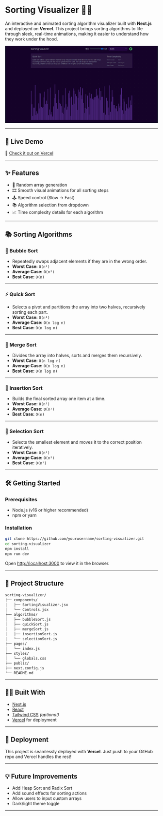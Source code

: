 # Sorting Visualizer 🧮✨

An interactive and animated sorting algorithm visualizer built with **Next.js** and deployed on **Vercel**. This project brings sorting algorithms to life through sleek, real-time animations, making it easier to understand how they work under the hood.

![Sorting Visualizer Screenshot](./Screenshot.png)

---

## 🔗 Live Demo

🚀 [Check it out on Vercel](https://sorting-visualizer-next-8q2wlpypl-divash-krishnams-projects.vercel.app/)  


---

## ✨ Features

- 🔀 Random array generation
- 🎞️ Smooth visual animations for all sorting steps
- 🕹️ Speed control (Slow → Fast)
- 📚 Algorithm selection from dropdown
- 📈 Time complexity details for each algorithm

---

## 📚 Sorting Algorithms

### 🫧 Bubble Sort
- Repeatedly swaps adjacent elements if they are in the wrong order.
- **Worst Case:** `O(n²)`  
- **Average Case:** `O(n²)`  
- **Best Case:** `O(n)`

---

### ⚡ Quick Sort
- Selects a pivot and partitions the array into two halves, recursively sorting each part.
- **Worst Case:** `O(n²)`  
- **Average Case:** `O(n log n)`  
- **Best Case:** `O(n log n)`

---

### 🧬 Merge Sort
- Divides the array into halves, sorts and merges them recursively.
- **Worst Case:** `O(n log n)`  
- **Average Case:** `O(n log n)`  
- **Best Case:** `O(n log n)`

---

### 🧷 Insertion Sort
- Builds the final sorted array one item at a time.
- **Worst Case:** `O(n²)`  
- **Average Case:** `O(n²)`  
- **Best Case:** `O(n)`

---

### 📌 Selection Sort
- Selects the smallest element and moves it to the correct position iteratively.
- **Worst Case:** `O(n²)`  
- **Average Case:** `O(n²)`  
- **Best Case:** `O(n²)`

---

## 🛠️ Getting Started

### Prerequisites

- Node.js (v16 or higher recommended)
- npm or yarn

### Installation

```bash
git clone https://github.com/yourusername/sorting-visualizer.git
cd sorting-visualizer
npm install
npm run dev
```

Open [http://localhost:3000](http://localhost:3000) to view it in the browser.

---

## 📁 Project Structure

```
sorting-visualizer/
├── components/
│   ├── SortingVisualizer.jsx
│   └── Controls.jsx
├── algorithms/
│   ├── bubbleSort.js
│   ├── quickSort.js
│   ├── mergeSort.js
│   ├── insertionSort.js
│   └── selectionSort.js
├── pages/
│   └── index.js
├── styles/
│   └── globals.css
├── public/
├── next.config.js
└── README.md
```

---

## 🧑‍🎨 Built With

- [Next.js](https://nextjs.org/)
- [React](https://reactjs.org/)
- [Tailwind CSS](https://tailwindcss.com/) *(optional)*
- [Vercel](https://vercel.com/) for deployment

---

## 🚀 Deployment

This project is seamlessly deployed with **Vercel**. Just push to your GitHub repo and Vercel handles the rest!

---

## 💡 Future Improvements

- Add Heap Sort and Radix Sort
- Add sound effects for sorting actions
- Allow users to input custom arrays
- Dark/light theme toggle

---


